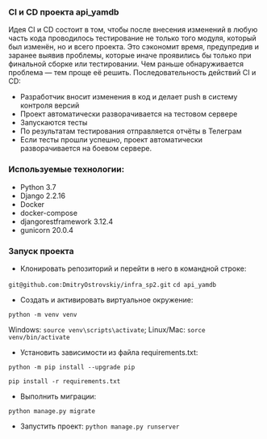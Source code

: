 ### CI и CD проекта api_yamdb
Идея CI и CD состоит в том, чтобы после внесения изменений в любую часть кода проводилось тестирование не только того модуля, который был изменён, но и всего проекта. Это сэкономит время, предупредив и заранее выявив проблемы, которые иначе проявились бы только при финальной сборке или тестировании. Чем раньше обнаруживается проблема — тем проще её решить. 
Последовательность действий CI и CD:
- Разработчик вносит изменения в код и делает push в систему контроля версий
- Проект автоматически разворачивается на тестовом сервере
- Запускаются тесты
- По результатам тестирования отправляется отчёты в Телеграм
- Если тесты прошли успешно, проект автоматически разворачивается на боевом сервере.

### Используемые технологии:
- Python 3.7
- Django 2.2.16
- Docker
- docker-compose
- djangorestframework 3.12.4
- gunicorn 20.0.4

### Запуск проекта

- Клонировать репозиторий и перейти в него в командной строке:

```git@github.com:DmitryOstrovskiy/infra_sp2.git```
```cd api_yamdb```

- Cоздать и активировать виртуальное окружение:

```python -m venv venv```

Windows: ```source venv\scripts\activate```; Linux/Mac: ```sorce venv/bin/activate```

- Установить зависимости из файла requirements.txt:

```python -m pip install --upgrade pip```

```pip install -r requirements.txt```

- Выполнить миграции:

```python manage.py migrate```


- Запустить проект:
```python manage.py runserver```
